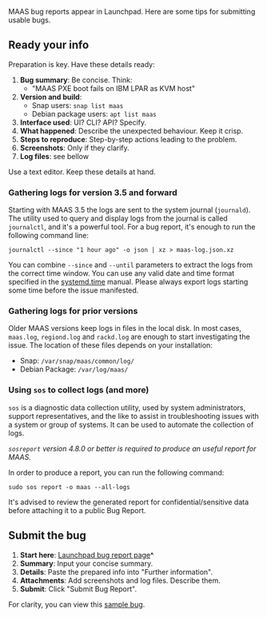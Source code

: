 MAAS bug reports appear in Launchpad. Here are some tips for submitting usable bugs.

## Ready your info

Preparation is key. Have these details ready: 

1. **Bug summary**: Be concise. Think: 
   - "MAAS PXE boot fails on IBM LPAR as KVM host" 
2. **Version and build**: 
   - Snap users: `snap list maas`
   - Debian package users: `apt list maas`
3. **Interface used**: UI? CLI? API? Specify.
4. **What happened**: Describe the unexpected behaviour. Keep it crisp.
5. **Steps to reproduce**: Step-by-step actions leading to the problem.
6. **Screenshots**: Only if they clarify.
7. **Log files**: see bellow

Use a text editor. Keep these details at hand.

### Gathering logs for version 3.5 and forward

Starting with MAAS 3.5 the logs are sent to the system journal (`journald`). The utility used to query and display logs from the journal is called `journalctl`, and it's a powerful tool. For a bug report, it's enough to run the following command line:

`journalctl --since "1 hour ago" -o json | xz > maas-log.json.xz`

You can combine `--since` and `--until` parameters to extract the logs from the correct time window. You can use any valid date and time format specified in the [systemd.time](https://manpages.ubuntu.com/manpages/noble/en/man7/systemd.time.7.html) manual. Please always export logs starting some time before the issue manifested.

### Gathering logs for prior versions

Older MAAS versions keep logs in files in the local disk. In most cases,  `maas.log`, `regiond.log` and `rackd.log` are enough to start investigating the issue. The location of these files depends on your installation:

   - Snap: `/var/snap/maas/common/log/`
   - Debian Package: `/var/log/maas/`

### Using `sos` to collect logs (and more)

`sos`  is  a  diagnostic  data  collection  utility,  used by system administrators, support representatives, and the like to assist in troubleshooting issues with a system  or  group of systems. It can be used to automate the collection of logs.

*`sosreport`  version 4.8.0 or better is required to produce an useful report for MAAS.*

In order to produce a report, you can run the following command:

`sudo sos report -o maas --all-logs`

It's advised to review the generated report for confidential/sensitive data before attaching it to a public Bug Report.

## Submit the bug

1. **Start here**: [Launchpad bug report page](https://bugs.launchpad.net/maas/+filebug)**^**
2. **Summary**: Input your concise summary.
3. **Details**: Paste the prepared info into "Further information".
4. **Attachments**: Add screenshots and log files. Describe them.
5. **Submit**: Click "Submit Bug Report".

For clarity, you can view this [sample bug](https://bugs.launchpad.net/maas/+bug/1923516).
